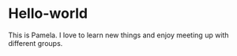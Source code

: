 # Hello-world


This is Pamela. I love to learn new things and enjoy meeting up with different groups.

